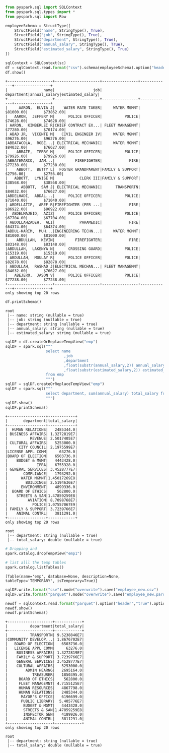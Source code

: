 

```python
from pyspark.sql import SQLContext
from pyspark.sql.types import *
from pyspark.sql import Row

employeeSchema = StructType([
    StructField("name", StringType(), True), 
    StructField("job", StringType(), True),
    StructField("department", StringType(), True),
    StructField("annual_salary", StringType(), True),
    StructField("estimated_salary", StringType(), True)
])

sqlContext = SQLContext(sc)
df = sqlContext.read.format("csv").schema(employeeSchema).option("header","true").option("delimiter", ",").load("/home/krish/Learning/pySpark/Employees.csv")
df.show()
```

    +--------------------+--------------------+----------------+-------------+----------------+
    |                name|                 job|      department|annual_salary|estimated_salary|
    +--------------------+--------------------+----------------+-------------+----------------+
    |     AARON,  ELVIA J|    WATER RATE TAKER|     WATER MGMNT|    $81000.00|       $73862.00|
    |   AARON,  JEFFERY M|      POLICE OFFICER|          POLICE|    $74628.00|       $74628.00|
    | AARON,  KIMBERLEI R|CHIEF CONTRACT EX...| FLEET MANAGEMNT|    $77280.00|       $70174.00|
    | ABAD JR,  VICENTE M|   CIVIL ENGINEER IV|     WATER MGMNT|    $96276.00|       $96276.00|
    |ABBATACOLA,  ROBE...| ELECTRICAL MECHANIC|     WATER MGMNT|    $84032.00|       $76627.00|
    |    ABBATE,  TERRY M|      POLICE OFFICER|          POLICE|    $79926.00|       $79926.00|
    |ABBATEMARCO,  JAM...|         FIREFIGHTER|            FIRE|    $77238.00|       $77238.00|
    |    ABBOTT,  BETTY L|  FOSTER GRANDPARENT|FAMILY & SUPPORT|     $2756.00|        $2756.00|
    |   ABBOTT,  LYNISE M|           CLERK III|FAMILY & SUPPORT|    $38568.00|       $38568.00|
    |      ABBOTT,  SAM J| ELECTRICAL MECHANIC|      TRANSPORTN|    $84032.00|       $76627.00|
    |ABDELHADI,  ABDAL...|      POLICE OFFICER|          POLICE|    $71040.00|       $71040.00|
    | ABDELLATIF,  AREF R|FIREFIGHTER (PER ...|            FIRE|    $86922.00|       $86922.00|
    |  ABDELMAJEID,  AZIZ|      POLICE OFFICER|          POLICE|    $67704.00|       $67704.00|
    | ABDOLLAHZADEH,  ALI|           PARAMEDIC|            FIRE|    $64374.00|       $64374.00|
    |ABDUL-KARIM,  MUH...|ENGINEERING TECHN...|     WATER MGMNT|    $81000.00|       $81000.00|
    |    ABDULLAH,  KEVIN|         FIREFIGHTER|            FIRE|    $83148.00|       $83148.00|
    |ABDULLAH,  LAKENYA N|      CROSSING GUARD|          POLICE|    $15319.00|       $15319.00|
    | ABDULLAH,  MOULAY R|      POLICE OFFICER|          POLICE|    $82878.00|       $82878.00|
    | ABDULLAH,  RASHAD J|ELECTRICAL MECHAN...| FLEET MANAGEMNT|    $84032.00|       $76627.00|
    |   ABEJERO,  JASON V|      POLICE OFFICER|          POLICE|    $77238.00|       $77238.00|
    +--------------------+--------------------+----------------+-------------+----------------+
    only showing top 20 rows
    



```python
df.printSchema()
```

    root
     |-- name: string (nullable = true)
     |-- job: string (nullable = true)
     |-- department: string (nullable = true)
     |-- annual_salary: string (nullable = true)
     |-- estimated_salary: string (nullable = true)
    



```python
sqlDF = df.createOrReplaceTempView("emp")
sqlDF = spark.sql("""
                  select name 
                          ,job 
                          ,department 
                          ,float(substr(annual_salary,2)) annual_salary 
                          ,float(substr(estimated_salary,2)) estimated_salary 
                  from emp 
                  """)
sqlDF = sqlDF.createOrReplaceTempView("emp")
sqlDF = spark.sql("""
                  select department, sum(annual_salary) total_salary from emp group by department
                  """)
sqlDF.show()
sqlDF.printSchema()
```

    +-----------------+------------+
    |       department|total_salary|
    +-----------------+------------+
    |  HUMAN RELATIONS|   2485344.0|
    | BUSINESS AFFAIRS| 1.3272819E7|
    |          REVENUE| 2.5017405E7|
    | CULTURAL AFFAIRS|   5253000.0|
    |     CITY COUNCIL| 2.1975599E7|
    |LICENSE APPL COMM|     63276.0|
    |BOARD OF ELECTION|   6503736.0|
    |    BUDGET & MGMT|   4443428.0|
    |             IPRA|   6755328.0|
    | GENERAL SERVICES| 3.4528777E7|
    |       COMPLIANCE|   1793292.0|
    |      WATER MGMNT|1.45017269E8|
    |        BUILDINGS| 2.5194636E7|
    |      ENVIRONMENT|   4899336.0|
    |  BOARD OF ETHICS|    562800.0|
    |    STREETS & SAN|1.47859259E8|
    |         AVIATION| 8.7098768E7|
    |           POLICE|1.07557067E9|
    | FAMILY & SUPPORT| 3.7239766E7|
    |    ANIMAL CONTRL|   3811291.0|
    +-----------------+------------+
    only showing top 20 rows
    
    root
     |-- department: string (nullable = true)
     |-- total_salary: double (nullable = true)
    



```python
# Dropping and 
spark.catalog.dropTempView("emp1")

# list alll the temp tables
spark.catalog.listTables()
```




    [Table(name='emp', database=None, description=None, tableType='TEMPORARY', isTemporary=True)]




```python
sqlDF.write.format("csv").mode("overwrite").save("employee_new.csv") 
sqlDF.write.format("parquet").mode("overwrite").save("employee_new.parquet") 
```


```python
newdf = sqlContext.read.format("parquet").option("header","true").option("delimiter", ",").load("employee_new.parquet")
newdf.show()
newdf.printSchema()
```

    +--------------------+------------+
    |          department|total_salary|
    +--------------------+------------+
    |          TRANSPORTN| 9.5238846E7|
    |COMMUNITY DEVELOP...| 1.8676702E7|
    |   BOARD OF ELECTION|   6503736.0|
    |   LICENSE APPL COMM|     63276.0|
    |    BUSINESS AFFAIRS| 1.3272819E7|
    |    FAMILY & SUPPORT| 3.7239766E7|
    |    GENERAL SERVICES| 3.4528777E7|
    |    CULTURAL AFFAIRS|   5253000.0|
    |        ADMIN HEARNG|   2695164.0|
    |           TREASURER|   1850395.0|
    |     BOARD OF ETHICS|    562800.0|
    |     FLEET MANAGEMNT| 4.7155125E7|
    |     HUMAN RESOURCES|   4867798.0|
    |     HUMAN RELATIONS|   2485344.0|
    |      MAYOR'S OFFICE|   6196699.0|
    |      PUBLIC LIBRARY|  5.405776E7|
    |       BUDGET & MGMT|   4443428.0|
    |       STREETS & SAN|1.47859259E8|
    |       INSPECTOR GEN|   4189926.0|
    |       ANIMAL CONTRL|   3811291.0|
    +--------------------+------------+
    only showing top 20 rows
    
    root
     |-- department: string (nullable = true)
     |-- total_salary: double (nullable = true)
    

